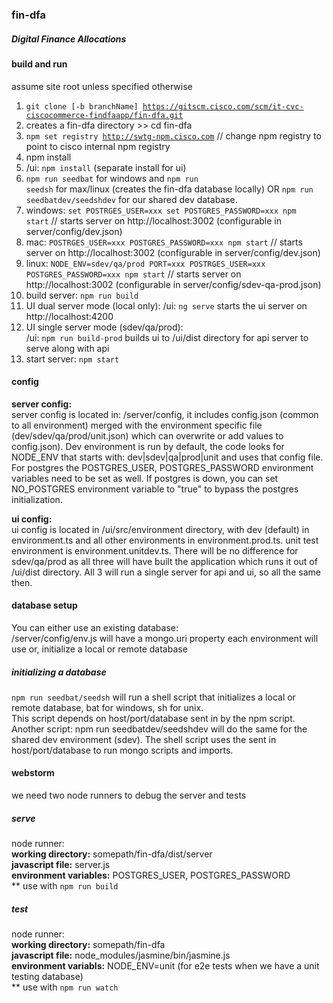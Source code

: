 ### fin-dfa
##### Digital Finance Allocations
#### build and run                                     
assume site root unless specified otherwise
1. <code>git clone [-b branchName] https://gitscm.cisco.com/scm/it-cvc-ciscocommerce-findfaapp/fin-dfa.git</code>
2. creates a fin-dfa directory >> cd fin-dfa  
3. <code>npm set registry http://swtg-npm.cisco.com</code> // change npm registry to point to cisco internal npm registry
4. npm install
5. /ui: <code>npm install</code> (separate install for ui)
6. <code>npm run seedbat</code> for windows and <code>npm run seedsh</code> for max/linux (creates the fin-dfa database locally) OR <code>npm run seedbatdev/seedshdev</code> for our shared dev database.
7. windows: <code>set POSTRGES_USER=xxx set POSTGRES_PASSWORD=xxx npm start</code> // starts server on http://localhost:3002 (configurable in server/config/dev.json)
8. mac: <code>POSTRGES_USER=xxx POSTGRES_PASSWORD=xxx npm start</code> // starts server on http://localhost:3002 (configurable in server/config/dev.json)
9. linux: <code>NODE_ENV=sdev/qa/prod PORT=xxx POSTRGES_USER=xxx POSTGRES_PASSWORD=xxx npm start</code> // starts server on http://localhost:3002 (configurable in server/config/sdev-qa-prod.json)
10. build server: <code>npm run build</code>
11. UI dual server mode (local only): /ui: <code>ng serve</code> starts the ui server on http://localhost:4200  
12. UI single server mode (sdev/qa/prod):   
/ui:  <code>npm run build-prod</code> builds ui to /ui/dist directory for api server to serve along with api
13. start server: <code>npm start</code>

#### config
**server config:**  
server config is located in: /server/config, it includes config.json (common to all environment) merged with the environment specific file (dev/sdev/qa/prod/unit.json) which can overwrite or add values to config.json). Dev environment is run by default, the code looks for NODE_ENV that starts with: dev|sdev|qa|prod|unit and uses that config file. For postgres the POSTGRES_USER, POSTGRES_PASSWORD environment variables need to be set as well. If postgres is down, you can set NO_POSTGRES environment variable to "true" to bypass the postgres initialization. 
  
**ui config:**  
ui config is located in /ui/src/environment directory, with dev (default) in environment.ts and all other environments in environment.prod.ts. unit test environment is environment.unitdev.ts. There will be no difference for sdev/qa/prod as all three will have built the application which runs it out of /ui/dist directory. All 3 will run a single server for api and ui, so all the same then.
  
#### database setup
You can either use an existing database:  
 /server/config/env.js will have a mongo.uri property each environment will use or, initialize a local or remote database

##### initializing a database
<code>npm run seedbat/seedsh</code> will run a shell script that initializes a local or remote database, bat for windows, sh for unix.  
This script depends on host/port/database sent in by the npm script. Another script: npm run seedbatdev/seedshdev will do the same for the shared dev environment (sdev). The shell script uses the sent in host/port/database to run mongo scripts and imports. 


#### webstorm
we need two node runners to debug the server and tests  

##### serve  
node runner:  
**working directory:** somepath/fin-dfa/dist/server  
**javascript file:** server.js  
**environment variables:** POSTGRES_USER, POSTGRES_PASSWORD  
** use with <code>npm run build</code>

##### test
node runner:  
**working directory:** somepath/fin-dfa  
**javascript file:** node_modules/jasmine/bin/jasmine.js  
**environment variabls:** NODE_ENV=unit (for e2e tests when we have a unit testing database)  
** use with <code>npm run watch</code>


